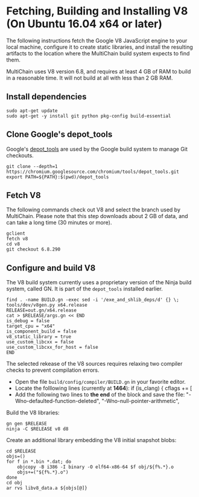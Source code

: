 

# Fetching, Building and Installing V8 (On Ubuntu 16.04 x64 or later)

The following instructions fetch the Google V8 JavaScript engine to your local machine, configure it to create static libraries, and install the resulting artifacts to the location where the MultiChain build system expects to find them.

MultiChain uses V8 version 6.8, and requires at least 4 GB of RAM to build in a reasonable time. It will not build at all with less than 2 GB RAM.

## Install dependencies

    sudo apt-get update
    sudo apt-get -y install git python pkg-config build-essential

## Clone Google's depot_tools

Google's [depot_tools](http://dev.chromium.org/developers/how-tos/install-depot-tools) are used by the Google build system to manage Git checkouts.

    git clone --depth=1 https://chromium.googlesource.com/chromium/tools/depot_tools.git
    export PATH=${PATH}:$(pwd)/depot_tools

## Fetch V8

The following commands check out V8 and select the branch used by MultiChain. Please note that this step downloads about 2 GB of data, and can take a long time (30 minutes or more).

    gclient
    fetch v8
    cd v8
    git checkout 6.8.290

## Configure and build V8

The V8 build system currently uses a proprietary version of the Ninja build system, called GN. It is part of the `depot_tools` installed earlier.

    find . -name BUILD.gn -exec sed -i '/exe_and_shlib_deps/d' {} \;
    tools/dev/v8gen.py x64.release
    RELEASE=out.gn/x64.release
    cat > $RELEASE/args.gn << END
    is_debug = false
    target_cpu = "x64"
    is_component_build = false
    v8_static_library = true
    use_custom_libcxx = false
    use_custom_libcxx_for_host = false
    END

The selected rekease of the V8 sources requires relaxing two compiler checks to prevent compilation errors.

-   Open the file `build/config/compiler/BUILD.gn` in your favorite editor.
-   Locate the folllowing lines (currently at **1464**):
        if (is_clang) {
          cflags += [
-   Add the following two lines to **the end** of the block and save the file:
        "-Wno-defaulted-function-deleted",
        "-Wno-null-pointer-arithmetic",

Build the V8 libraries:

    gn gen $RELEASE
    ninja -C $RELEASE v8 d8

Create an additional library embedding the V8 initial snapshot blobs:

    cd $RELEASE
    objs=()
    for f in *.bin *.dat; do
        objcopy -B i386 -I binary -O elf64-x86-64 $f obj/${f%.*}.o
        objs+=("${f%.*}.o")
    done
    cd obj
    ar rvs libv8_data.a ${objs[@]}
